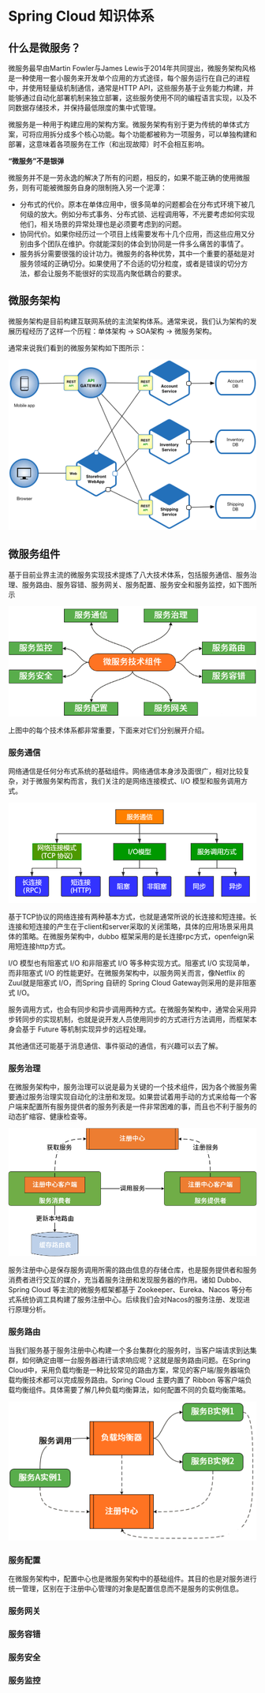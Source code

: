 # Spring Cloud 知识体系

##  什么是微服务？

微服务最早由Martin Fowler与James Lewis于2014年共同提出，微服务架构风格是一种使用一套小服务来开发单个应用的方式途径，每个服务运行在自己的进程中，并使用轻量级机制通信，通常是HTTP API，这些服务基于业务能力构建，并能够通过自动化部署机制来独立部署，这些服务使用不同的编程语言实现，以及不同数据存储技术，并保持最低限度的集中式管理。

微服务是一种用于构建应用的架构方案。微服务架构有别于更为传统的单体式方案，可将应用拆分成多个核心功能。每个功能都被称为一项服务，可以单独构建和部署，这意味着各项服务在工作（和出现故障）时不会相互影响。

**“微服务”不是银弹**

微服务并不是一劳永逸的解决了所有的问题，相反的，如果不能正确的使用微服务，则有可能被微服务自身的限制拖入另一个泥潭：

- 分布式的代价。原本在单体应用中，很多简单的问题都会在分布式环境下被几何级的放大。例如分布式事务、分布式锁、远程调用等，不光要考虑如何实现他们，相关场景的异常处理也是必须要考虑到的问题。
- 协同代价。如果你经历过一个项目上线需要发布十几个应用，而这些应用又分别由多个团队在维护。你就能深刻的体会到协同是一件多么痛苦的事情了。
- 服务拆分需要很强的设计功力。微服务的各种优势，其中一个重要的基础是对服务领域的正确切分。如果使用了不合适的切分粒度，或者是错误的切分方法，都会让服务不能很好的实现高内聚低耦合的要求。

##  微服务架构 

微服务架构是目前构建互联网系统的主流架构体系。通常来说，我们认为架构的发展历程经历了这样一个历程：单体架构 -> SOA架构 -> 微服务架构。

通常来说我们看到的微服务架构如下图所示：

![Microservice_Architecture](images\Microservice_Architecture.png)

## 微服务组件

基于目前业界主流的微服务实现技术提炼了八大技术体系，包括服务通信、服务治理、服务路由、服务容错、服务网关、服务配置、服务安全和服务监控，如下图所示

![服务八大组件](images\服务八大组件.png)

上图中的每个技术体系都非常重要，下面来对它们分别展开介绍。

###  服务通信

网络通信是任何分布式系统的基础组件。网络通信本身涉及面很广，相对比较复杂，对于微服务架构而言，我们关注的是网络连接模式、I/O 模型和服务调用方式。

![服务通信](images\服务通信.png)

基于TCP协议的网络连接有两种基本方式，也就是通常所说的长连接和短连接。长连接和短连接的产生在于client和server采取的关闭策略，具体的应用场景采用具体的策略。在微服务架构中，dubbo 框架采用的是长连接rpc方式，openfeign采用短连接http方式。

I/O 模型也有阻塞式 I/O 和非阻塞式 I/O 等多种实现方式。阻塞式 I/O 实现简单，而非阻塞式 I/O 的性能更好。在微服务架构中，以服务网关而言，像Netflix 的 Zuul就是阻塞式 I/O，而Spring 自研的 Spring Cloud Gateway则采用的是非阻塞式 I/O。

服务调用方式，也会有同步和异步调用两种方式。在微服务架构中，通常会采用异步转同步的实现机制，也就是说开发人员使用同步的方式进行方法调用，而框架本身会基于 Future 等机制实现异步的远程处理。

其他通信还可能基于消息通信、事件驱动的通信，有兴趣可以去了解。

###  服务治理

在微服务架构中，服务治理可以说是最为关键的一个技术组件，因为各个微服务需要通过服务治理实现自动化的注册和发现。如果尝试着用手动的方式来给每一个客户端来配置所有服务提供者的服务列表是一件非常困难的事，而且也不利于服务的动态扩缩容、健康检查等。

![服务注册发现流程](images\服务注册发现流程.png)

服务注册中心是保存服务调用所需的路由信息的存储仓库，也是服务提供者和服务消费者进行交互的媒介，充当着服务注册和发现服务器的作用。诸如 Dubbo、Spring Cloud 等主流的微服务框架都基于 Zookeeper、Eureka、Nacos 等分布式系统协调工具构建了服务注册中心。后续我们会对Nacos的服务注册、发现进行原理分析。

###  服务路由

当我们服务基于服务注册中心构建一个多台集群化的服务时，当客户端请求到达集群，如何确定由哪一台服务器进行请求响应呢？这就是服务路由问题。在Spring Cloud中，采用负载均衡是一种比较常见的路由方案，常见的客户端/服务器端负载均衡技术都可以完成服务路由。Spring Cloud 主要内置了 Ribbon 等客户端负载均衡组件。具体需要了解几种负载均衡算法，如何配置不同的负载均衡策略。

![注册中心与负载均衡结构示意图](images\注册中心与负载均衡结构示意图.png)



### 服务配置

在微服务架构中，配置中心也是微服务架构中的基础组件。其目的也是对服务进行统一管理，区别在于注册中心管理的对象是配置信息而不是服务的实例信息。



###  服务网关

### 服务容错

###  服务安全

###  服务监控

